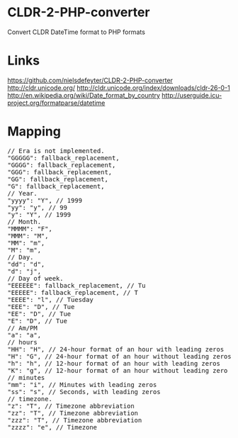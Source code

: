 # CLDR-2-PHP-converter
Convert CLDR DateTime format to PHP formats

# Links
https://github.com/nielsdefeyter/CLDR-2-PHP-converter
http://cldr.unicode.org/
http://cldr.unicode.org/index/downloads/cldr-26-0-1
http://en.wikipedia.org/wiki/Date_format_by_country
http://userguide.icu-project.org/formatparse/datetime

# Mapping
<pre>
// Era is not implemented.
"GGGGG": fallback_replacement,
"GGGG": fallback_replacement,
"GGG": fallback_replacement,
"GG": fallback_replacement,
"G": fallback_replacement,
// Year.
"yyyy": "Y", // 1999
"yy": "y", // 99
"y": "Y", // 1999
// Month.
"MMMM": "F",
"MMM": "M",
"MM": "m",
"M": "m",
// Day.
"dd": "d",
"d": "j",
// Day of week.
"EEEEEE": fallback_replacement, // Tu
"EEEEE": fallback_replacement, // T
"EEEE": "l", // Tuesday
"EEE": "D", // Tue
"EE": "D", // Tue
"E": "D", // Tue
// Am/PM
"a": "a",
// hours
"HH": "H", // 24-hour format of an hour with leading zeros
"H": "G", // 24-hour format of an hour without leading zeros
"h": "h", // 12-hour format of an hour with leading zeros
"K": "g", // 12-hour format of an hour without leading zero
// minutes
"mm": "i", // Minutes with leading zeros
"ss": "s", // Seconds, with leading zeros
// timezone.
"z": "T", // Timezone abbreviation
"zz": "T", // Timezone abbreviation
"zzz": "T", // Timezone abbreviation
"zzzz": "e", // Timezone
</pre>